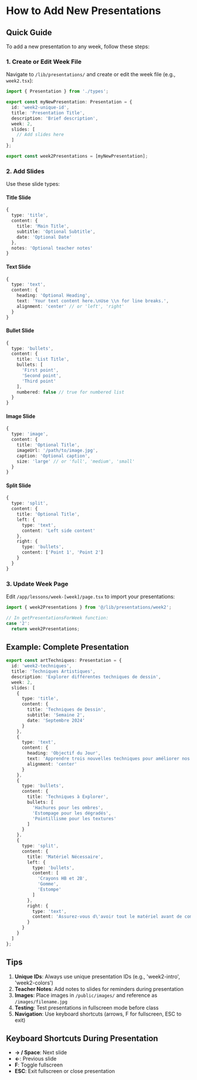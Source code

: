 # How to Add New Presentations

## Quick Guide

To add a new presentation to any week, follow these steps:

### 1. Create or Edit Week File

Navigate to `/lib/presentations/` and create or edit the week file (e.g., `week2.tsx`):

```typescript
import { Presentation } from './types';

export const myNewPresentation: Presentation = {
  id: 'week2-unique-id',
  title: 'Presentation Title',
  description: 'Brief description',
  week: 2,
  slides: [
    // Add slides here
  ]
};

export const week2Presentations = [myNewPresentation];
```

### 2. Add Slides

Use these slide types:

#### Title Slide
```typescript
{
  type: 'title',
  content: {
    title: 'Main Title',
    subtitle: 'Optional Subtitle',
    date: 'Optional Date'
  },
  notes: 'Optional teacher notes'
}
```

#### Text Slide
```typescript
{
  type: 'text',
  content: {
    heading: 'Optional Heading',
    text: 'Your text content here.\nUse \\n for line breaks.',
    alignment: 'center' // or 'left', 'right'
  }
}
```

#### Bullet Slide
```typescript
{
  type: 'bullets',
  content: {
    title: 'List Title',
    bullets: [
      'First point',
      'Second point',
      'Third point'
    ],
    numbered: false // true for numbered list
  }
}
```

#### Image Slide
```typescript
{
  type: 'image',
  content: {
    title: 'Optional Title',
    imageUrl: '/path/to/image.jpg',
    caption: 'Optional caption',
    size: 'large' // or 'full', 'medium', 'small'
  }
}
```

#### Split Slide
```typescript
{
  type: 'split',
  content: {
    title: 'Optional Title',
    left: {
      type: 'text',
      content: 'Left side content'
    },
    right: {
      type: 'bullets',
      content: ['Point 1', 'Point 2']
    }
  }
}
```

### 3. Update Week Page

Edit `/app/lessons/week-[week]/page.tsx` to import your presentations:

```typescript
import { week2Presentations } from '@/lib/presentations/week2';

// In getPresentationsForWeek function:
case '2':
  return week2Presentations;
```

## Example: Complete Presentation

```typescript
export const artTechniques: Presentation = {
  id: 'week2-techniques',
  title: 'Techniques Artistiques',
  description: 'Explorer différentes techniques de dessin',
  week: 2,
  slides: [
    {
      type: 'title',
      content: {
        title: 'Techniques de Dessin',
        subtitle: 'Semaine 2',
        date: 'Septembre 2024'
      }
    },
    {
      type: 'text',
      content: {
        heading: 'Objectif du Jour',
        text: 'Apprendre trois nouvelles techniques pour améliorer nos dessins.',
        alignment: 'center'
      }
    },
    {
      type: 'bullets',
      content: {
        title: 'Techniques à Explorer',
        bullets: [
          'Hachures pour les ombres',
          'Estompage pour les dégradés',
          'Pointillisme pour les textures'
        ]
      }
    },
    {
      type: 'split',
      content: {
        title: 'Matériel Nécessaire',
        left: {
          type: 'bullets',
          content: [
            'Crayons HB et 2B',
            'Gomme',
            'Estompe'
          ]
        },
        right: {
          type: 'text',
          content: 'Assurez-vous d\'avoir tout le matériel avant de commencer.'
        }
      }
    }
  ]
};
```

## Tips

1. **Unique IDs**: Always use unique presentation IDs (e.g., 'week2-intro', 'week2-colors')
2. **Teacher Notes**: Add notes to slides for reminders during presentation
3. **Images**: Place images in `/public/images/` and reference as `/images/filename.jpg`
4. **Testing**: Test presentations in fullscreen mode before class
5. **Navigation**: Use keyboard shortcuts (arrows, F for fullscreen, ESC to exit)

## Keyboard Shortcuts During Presentation

- **→ / Space**: Next slide
- **←**: Previous slide
- **F**: Toggle fullscreen
- **ESC**: Exit fullscreen or close presentation